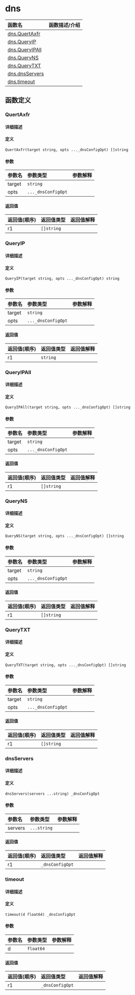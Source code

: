 # dns

|函数名|函数描述/介绍|
|:------|:--------|
| [dns.QuertAxfr](#quertaxfr) ||
| [dns.QueryIP](#queryip) ||
| [dns.QueryIPAll](#queryipall) ||
| [dns.QueryNS](#queryns) ||
| [dns.QueryTXT](#querytxt) ||
| [dns.dnsServers](#dnsservers) ||
| [dns.timeout](#timeout) ||


## 函数定义
### QuertAxfr

#### 详细描述


#### 定义

`QuertAxfr(target string, opts ..._dnsConfigOpt) []string`

#### 参数
|参数名|参数类型|参数解释|
|:-----------|:---------- |:-----------|
| target | `string` |   |
| opts | `..._dnsConfigOpt` |   |

#### 返回值
|返回值(顺序)|返回值类型|返回值解释|
|:-----------|:---------- |:-----------|
| r1 | `[]string` |   |


### QueryIP

#### 详细描述


#### 定义

`QueryIP(target string, opts ..._dnsConfigOpt) string`

#### 参数
|参数名|参数类型|参数解释|
|:-----------|:---------- |:-----------|
| target | `string` |   |
| opts | `..._dnsConfigOpt` |   |

#### 返回值
|返回值(顺序)|返回值类型|返回值解释|
|:-----------|:---------- |:-----------|
| r1 | `string` |   |


### QueryIPAll

#### 详细描述


#### 定义

`QueryIPAll(target string, opts ..._dnsConfigOpt) []string`

#### 参数
|参数名|参数类型|参数解释|
|:-----------|:---------- |:-----------|
| target | `string` |   |
| opts | `..._dnsConfigOpt` |   |

#### 返回值
|返回值(顺序)|返回值类型|返回值解释|
|:-----------|:---------- |:-----------|
| r1 | `[]string` |   |


### QueryNS

#### 详细描述


#### 定义

`QueryNS(target string, opts ..._dnsConfigOpt) []string`

#### 参数
|参数名|参数类型|参数解释|
|:-----------|:---------- |:-----------|
| target | `string` |   |
| opts | `..._dnsConfigOpt` |   |

#### 返回值
|返回值(顺序)|返回值类型|返回值解释|
|:-----------|:---------- |:-----------|
| r1 | `[]string` |   |


### QueryTXT

#### 详细描述


#### 定义

`QueryTXT(target string, opts ..._dnsConfigOpt) []string`

#### 参数
|参数名|参数类型|参数解释|
|:-----------|:---------- |:-----------|
| target | `string` |   |
| opts | `..._dnsConfigOpt` |   |

#### 返回值
|返回值(顺序)|返回值类型|返回值解释|
|:-----------|:---------- |:-----------|
| r1 | `[]string` |   |


### dnsServers

#### 详细描述


#### 定义

`dnsServers(servers ...string) _dnsConfigOpt`

#### 参数
|参数名|参数类型|参数解释|
|:-----------|:---------- |:-----------|
| servers | `...string` |   |

#### 返回值
|返回值(顺序)|返回值类型|返回值解释|
|:-----------|:---------- |:-----------|
| r1 | `_dnsConfigOpt` |   |


### timeout

#### 详细描述


#### 定义

`timeout(d float64) _dnsConfigOpt`

#### 参数
|参数名|参数类型|参数解释|
|:-----------|:---------- |:-----------|
| d | `float64` |   |

#### 返回值
|返回值(顺序)|返回值类型|返回值解释|
|:-----------|:---------- |:-----------|
| r1 | `_dnsConfigOpt` |   |


